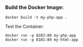 
### Build the Docker Image:
```
docker build -t my-php-app .

```

Test the Container:
```
docker run -p 8282:80 my-php-app
docker run -p 8181:80 my-html-app

```

